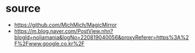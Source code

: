 # source 
- https://github.com/MichMich/MagicMirror
- https://m.blog.naver.com/PostView.nhn?blogId=noljamania&logNo=220819040056&proxyReferer=https%3A%2F%2Fwww.google.co.kr%2F
